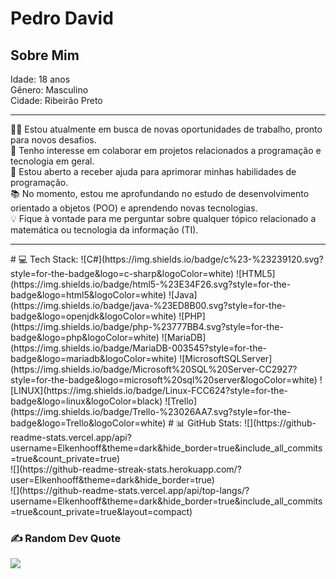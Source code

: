 <h1>Pedro David</h1>
    <h2>Sobre Mim</h2>
    <p>
      Idade: 18 anos<br>
      Gênero: Masculino<br>
      Cidade: Ribeirão Preto<br>
    </p>
    <hr size="2">
    <p>
      👨‍💼 Estou atualmente em busca de novas oportunidades de trabalho, pronto para novos desafios.<br>
      👥 Tenho interesse em colaborar em projetos relacionados a programação e tecnologia em geral.<br>
      🤝 Estou aberto a receber ajuda para aprimorar minhas habilidades de programação.<br>
      📚 No momento, estou me aprofundando no estudo de desenvolvimento orientado a objetos (POO) e aprendendo novas tecnologias.<br>
      💡 Fique à vontade para me perguntar sobre qualquer tópico relacionado a matemática ou tecnologia da informação (TI).<br>
    </p>
<hr size="2">
# 💻 Tech Stack:
![C#](https://img.shields.io/badge/c%23-%23239120.svg?style=for-the-badge&logo=c-sharp&logoColor=white) ![HTML5](https://img.shields.io/badge/html5-%23E34F26.svg?style=for-the-badge&logo=html5&logoColor=white) ![Java](https://img.shields.io/badge/java-%23ED8B00.svg?style=for-the-badge&logo=openjdk&logoColor=white) ![PHP](https://img.shields.io/badge/php-%23777BB4.svg?style=for-the-badge&logo=php&logoColor=white) ![MariaDB](https://img.shields.io/badge/MariaDB-003545?style=for-the-badge&logo=mariadb&logoColor=white) ![MicrosoftSQLServer](https://img.shields.io/badge/Microsoft%20SQL%20Server-CC2927?style=for-the-badge&logo=microsoft%20sql%20server&logoColor=white) ![LINUX](https://img.shields.io/badge/Linux-FCC624?style=for-the-badge&logo=linux&logoColor=black) ![Trello](https://img.shields.io/badge/Trello-%23026AA7.svg?style=for-the-badge&logo=Trello&logoColor=white)
# 📊 GitHub Stats:
![](https://github-readme-stats.vercel.app/api?username=Elkenhooff&theme=dark&hide_border=true&include_all_commits=true&count_private=true)<br/>
![](https://github-readme-streak-stats.herokuapp.com/?user=Elkenhooff&theme=dark&hide_border=true)<br/>
![](https://github-readme-stats.vercel.app/api/top-langs/?username=Elkenhooff&theme=dark&hide_border=true&include_all_commits=true&count_private=true&layout=compact)

### ✍️ Random Dev Quote
![](https://quotes-github-readme.vercel.app/api?type=horizontal&theme=radical)

<!-- Proudly created with GPRM ( https://gprm.itsvg.in ) -->
